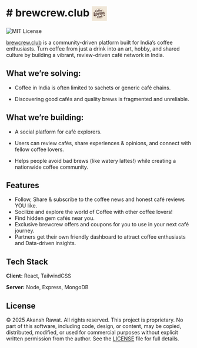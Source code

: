 <h1>
# brewcrew.club
<img align="center" height="40" src="logo.png">
</h1>

![MIT License](https://img.shields.io/badge/License-MIT-green.svg)

[brewcrew.club](https://brew-crew-club.vercel.app/) is a community-driven platform built for India’s coffee enthusiasts.
Turn coffee from just a drink into an art, hobby, and shared culture by building a vibrant, review-driven café network in India.

##  What we’re solving:

- Coffee in India is often limited to sachets or generic café chains.

- Discovering good cafés and quality brews is fragmented and unreliable.

##  What we’re building:

- A social platform for café explorers.

- Users can review cafés, share experiences & opinions, and connect with fellow coffee lovers.

- Helps people avoid bad brews (like watery lattes!) while creating a nationwide coffee community.


## Features
- Follow, Share & subscribe to the coffee news and honest café reviews YOU like.
- Socilize and explore the world of Coffee with other coffee lovers!
- Find hidden gem cafés near you.
- Exclusive brewcrew offers and coupons for you to use in your next café journey.
- Partners get their own friendly dashboard to attract coffee enthusiasts and Data-driven insights.


## Tech Stack

**Client:** React, TailwindCSS

**Server:** Node, Express, MongoDB


## License

© 2025 Akansh Rawat. All rights reserved. This project is proprietary. No part of this software, including code, design, or content, may be copied, distributed, modified, or used for commercial purposes without explicit written permission from the author. See the [LICENSE](https://choosealicense.com/licenses/mit/) file for full details.
